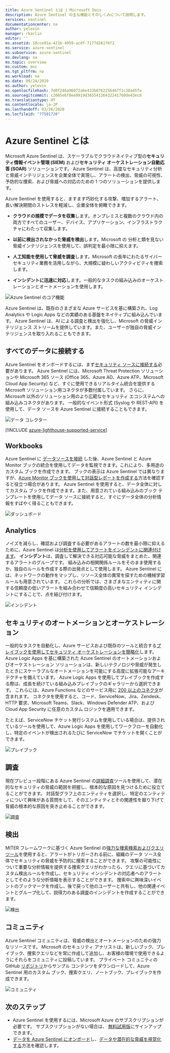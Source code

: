 ```yaml
---
title: Azure Sentinel とは | Microsoft Docs
description: Azure Sentinel の主な機能とそのしくみについて説明します。
services: sentinel
documentationcenter: na
author: yelevin
manager: rkarlin
editor: ''
ms.assetid: 10cce91a-421b-4959-acdf-7177d261f6f2
ms.service: azure-sentinel
ms.subservice: azure-sentinel
ms.devlang: na
ms.topic: overview
ms.custom: mvc
ms.tgt_pltfrm: na
ms.workload: na
ms.date: 09/24/2019
ms.author: yelevin
ms.openlocfilehash: 7d0f246a96072a6e433b0762256467f1c20a45fe
ms.sourcegitcommit: c2065e6f0ee0919d36554116432241760de43ec8
ms.translationtype: HT
ms.contentlocale: ja-JP
ms.lasthandoff: 03/26/2020
ms.locfileid: "77581720"
---
```

# <a name="what-is-azure-sentinel"></a>Azure Sentinel とは

Microsoft Azure Sentinel は、スケーラブルでクラウドネイティブ型の**セキュリティ情報イベント管理 (SIEM)** および**セキュリティ オーケストレーション自動応答 (SOAR)** ソリューションです。 Azure Sentinel は、高度なセキュリティ分析と脅威インテリジェンスを企業全体で実現し、アラートの検出、脅威の可視性、予防的な捜索、および脅威への対応のための 1 つのソリューションを提供します。 

Azure Sentinel を使用すると、ますます巧妙化する攻撃、増加するアラート、長い解決期間のストレスを軽減し、企業全体を俯瞰できます。

- **クラウドの規模でデータを収集**します。オンプレミスと複数のクラウド内の両方ですべてのユーザー、デバイス、アプリケーション、インフラストラクチャにわたって収集します。 

- **以前に検出されなかった脅威を検出**します。Microsoft の 分析と類を見ない脅威インテリジェンスを使用して、誤判定を最小限に抑えます。 

- **人工知能を使用して脅威を調査**します。Microsoft の長年にわたるサイバー セキュリティ業務を活用しながら、大規模に疑わしいアクティビティを捜索します。 

- **インシデントに迅速に対応**します。一般的なタスクの組み込みのオーケストレーションとオートメーションを使用します。

![Azure Sentinel のコア機能](./media/overview/core-capabilities.png)

Azure Sentinel は、既存のさまざまな Azure サービスを基に構築され、Log Analytics や Logic Apps などの実績のある基盤をネイティブに組み込んでいます。 Azure Sentinel は、AI による調査と検出を強化し、Microsoft の脅威インテリジェンス ストリームを提供しています。また、ユーザーが独自の脅威インテリジェンスを取り入れることもできます。 

## <a name="connect-to-all-your-data"></a>すべてのデータに接続する

Azure Sentinel をオンボードするには、まず[セキュリティ ソースに接続する](connect-data-sources.md)必要があります。 Azure Sentinel には、Microsoft Threat Protection ソリューションや Microsoft 365 ソース (Office 365、Azure AD、Azure ATP、Microsoft Cloud App Security) など、すぐに使用できるリアルタイム統合を提供する Microsoft ソリューション用コネクタが多数付属しています。 さらに、Microsoft 以外のソリューション用のより広範なセキュリティ エコシステムへの組み込みコネクタがあります。 一般的なイベント形式 (Syslog や REST-API) を使用して、データ ソースを Azure Sentinel に接続することもできます。  

![データ コレクター](./media/collect-data/collect-data-page.png)

[!INCLUDE [azure-lighthouse-supported-service](../../includes/azure-lighthouse-supported-service.md)]

## <a name="workbooks"></a>Workbooks

Azure Sentinel に [データソースを接続](quickstart-onboard.md) した後、Azure Sentinel と Azure Monitor ブックの統合を使用してデータを監視できます。これにより、多用途のカスタム ブックを作成できます。 ブックの表示は Azure Sentinel では異なりますが、[Azure Monitor ブックを使用して対話型レポートを作成する](../azure-monitor/app/usage-workbooks.md)方法を確認すると役立つ場合があります。 Azure Sentinel を使用すると、データ全体に対してカスタム ブックを作成できます。また、用意されている組み込みのブック テンプレートを使用してデータ ソースに接続すると、すぐにデータ全体の分析情報をすばやく得ることもできます。

![ダッシュボード](./media/tutorial-monitor-data/access-workbooks.png)

## <a name="analytics"></a>Analytics

ノイズを減らし、確認および調査する必要があるアラートの数を最小限に抑えるために、Azure Sentinel は[分析を使用してアラートをインシデントに関連付けます](tutorial-detect-threats-built-in.md)。 **インシデント**は、調査して解決できる対応可能な脅威をまとめた、関連するアラートのグループです。 組み込みの相関関係ルールをそのまま使用するか、独自のルールを作成する際の出発点として使用します。 Azure Sentinel には、ネットワークの動作をマップし、リソース全体の異常を探すための機械学習ルールも用意されています。 これらの分析では、さまざまなエンティティに関する信頼度の低いアラートを組み合わせて信頼度の高いセキュリティ インシデントにすることで、点を結び付けます。

![インシデント](./media/tutorial-investigate-cases/incident-severity.png)


## <a name="security-automation--orchestration"></a>セキュリティのオートメーションとオーケストレーション

一般的なタスクを自動化し、Azure サービスおよび既存のツールと統合する[プレイブックを使用してセキュリティ オーケストレーションを簡略化](tutorial-respond-threats-playbook.md)します。 Azure Logic Apps を基に構築された Azure Sentinel のオートメーションおよびオーケストレーション ソリューションは、新しいテクノロジや脅威が発生したときにスケーラブルなオートメーションを可能にする高度に拡張可能なアーキテクチャを備えています。 Azure Logic Apps を使用してプレイブックを作成する際は、成長を続けている組み込みプレイブックのギャラリーから選択できます。 これらには、Azure Functions などのサービス用に [200 以上のコネクタ](https://docs.microsoft.com/azure/connectors/apis-list)が含まれます。 コネクタを使用すると、コード、ServiceNow、Jira、Zendesk、HTTP 要求、Microsoft Teams、Slack、Windows Defender ATP、および Cloud App Security に任意のカスタム ロジックを適用できます。

たとえば、ServiceNow チケット発行システムを使用している場合は、提供されているツールを使用して、Azure Logic Apps を使用してワークフローを自動化し、特定のイベントが検出されるたびに ServiceNow でチケットを開くことができます。

![プレイブック](./media/tutorial-respond-threats-playbook/logic-app.png)


## <a name="investigation"></a>調査

現在プレビュー段階にある Azure Sentinel の[詳細調査](tutorial-investigate-cases.md)ツールを使用して、潜在的なセキュリティの脅威の範囲を把握し、根本的な原因を見つけるために役立てることができます。 対話型グラフ上のエンティティを選択し、特定のエンティティについて興味がある質問をして、そのエンティティとその関連性を掘り下げて脅威の根本的な原因を突き止めることができます。 

![調査](./media/tutorial-investigate-cases/map-timeline.png)


## <a name="hunting"></a>検出

MITER フレームワークに基づく Azure Sentinel の[強力な捜索検索およびクエリ ツール](hunting.md)を使用すると、アラートがトリガーされる前に、組織のデータ ソース全体でセキュリティの脅威を予防的に捜索することができます。 攻撃の可能性について重要な分析情報を提供する捜索クエリがわかったら、クエリに基づいてカスタム検出ルールを作成し、セキュリティ インシデントの対応者へのアラートとしてそのような分析情報を表示することができます。 捜索中に興味深いイベントのブックマークを作成し、後で戻って他のユーザーと共有し、他の関連イベントとグループ化して、説得力のある調査のインシデントを作成することができます。

![検出](./media/overview/hunting.png)

## <a name="community"></a>コミュニティ

Azure Sentinel コミュニティは、脅威の検出とオートメーションのための強力なリソースです。 Microsoft のセキュリティ アナリストは、新しいブック、プレイブック、捜索クエリなどを常に作成して追加し、お客様の環境で使用できるようにそれらをコミュニティに投稿しています。 プライベート コミュニティの GitHub [リポジトリ](https://aka.ms/asicommunity)からサンプル コンテンツをダウンロードして、Azure Sentinel 用のカスタム ブック、捜索クエリ、ノートブック、プレイブックを作成できます。 

![コミュニティ](./media/overview/community.png)

## <a name="next-steps"></a>次のステップ

- Azure Sentinel を使用するには、Microsoft Azure のサブスクリプションが必要です。 サブスクリプションがない場合は、 [無料試用版](https://azure.microsoft.com/free/)にサインアップできます。
- [データを Azure Sentinel にオンボード](quickstart-onboard.md)し、[データや潜在的な脅威を視覚化する](quickstart-get-visibility.md)方法を確認します。
